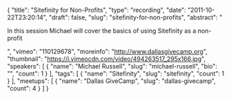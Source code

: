 {
  "title": "Sitefinity for Non-Profits",
  "type": "recording",
  "date": "2011-10-22T23:20:14",
  "draft": false,
  "slug": "sitefinity-for-non-profits",
  "abstract": "<p>In this session Michael will cover the basics of using Sitefinity as a non-profit</p>",
  "vimeo": "110129678",
  "moreinfo": "http://www.dallasgivecamp.org",
  "thumbnail": "https://i.vimeocdn.com/video/494263517_295x166.jpg",
  "speakers": [
    {
      "name": "Michael Russell",
      "slug": "michael-russell",
      "bio": "",
      "count": 1
    }
  ],
  "tags": [
    {
      "name": "Sitefinity",
      "slug": "sitefinity",
      "count": 1
    }
  ],
  "meetups": [
    {
      "name": "Dallas GiveCamp",
      "slug": "dallas-givecamp",
      "count": 4
    }
  ]
}